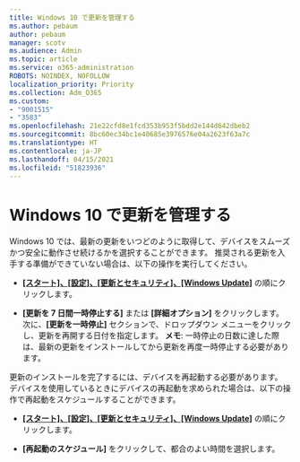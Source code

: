 ```yaml
---
title: Windows 10 で更新を管理する
ms.author: pebaum
author: pebaum
manager: scotv
ms.audience: Admin
ms.topic: article
ms.service: o365-administration
ROBOTS: NOINDEX, NOFOLLOW
localization_priority: Priority
ms.collection: Adm_O365
ms.custom:
- "9001515"
- "3583"
ms.openlocfilehash: 21e22cfd8e1fcd353b953f5bdd2e144d642dbeb2
ms.sourcegitcommit: 8bc60ec34bc1e40685e3976576e04a2623f63a7c
ms.translationtype: HT
ms.contentlocale: ja-JP
ms.lasthandoff: 04/15/2021
ms.locfileid: "51823936"
---
```

# <a name="manage-updates-in-windows-10"></a>Windows 10 で更新を管理する

Windows 10 では、最新の更新をいつどのように取得して、デバイスをスムーズかつ安全に動作させ続けるかを選択することができます。 推奨される更新を入手する準備ができていない場合は、以下の操作を実行してください。

- **[[スタート]、[設定]、[更新とセキュリティ]、[Windows Update]](ms-settings:windowsupdate)** の順にクリックします。

- **[更新を 7 日間一時停止する]** または **[詳細オプション]** をクリックします。 次に、**[更新を一時停止]** セクションで、ドロップダウン メニューをクリックし、更新を再開する日付を指定します。 **メモ**: 一時停止の日数に達した際は、最新の更新をインストールしてから更新を再度一時停止する必要があります。

更新のインストールを完了するには、デバイスを再起動する必要があります。 デバイスを使用しているときにデバイスの再起動を求められた場合は、以下の操作で再起動をスケジュールすることができます。

- **[[スタート]、[設定]、[更新とセキュリティ]、[Windows Update]](ms-settings:windowsupdate)** の順にクリックします。

- **[再起動のスケジュール]** をクリックして、都合のよい時間を選択します。
